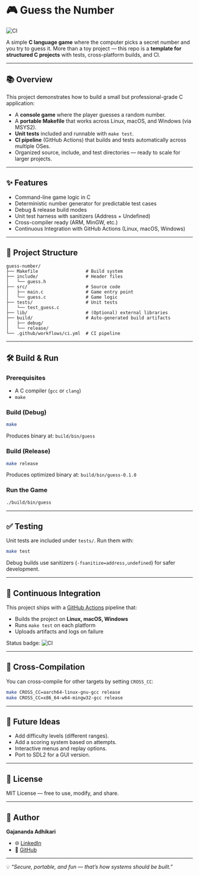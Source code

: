 # 🎮 Guess the Number

![CI](https://github.com/GajanandaAdhikari/guess-number/actions/workflows/ci.yml/badge.svg)

A simple **C language game** where the computer picks a secret number and you try to guess it.
More than a toy project — this repo is a **template for structured C projects** with tests, cross-platform builds, and CI.

---

## 📚 Overview

This project demonstrates how to build a small but professional-grade C application:

* A **console game** where the player guesses a random number.
* A **portable Makefile** that works across Linux, macOS, and Windows (via MSYS2).
* **Unit tests** included and runnable with `make test`.
* **CI pipeline** (GitHub Actions) that builds and tests automatically across multiple OSes.
* Organized source, include, and test directories — ready to scale for larger projects.

---

## ✨ Features

* Command-line game logic in C
* Deterministic number generator for predictable test cases
* Debug & release build modes
* Unit test harness with sanitizers (Address + Undefined)
* Cross-compiler ready (ARM, MinGW, etc.)
* Continuous Integration with GitHub Actions (Linux, macOS, Windows)

---

## 📂 Project Structure

```
guess-number/
├── Makefile                  # Build system
├── include/                  # Header files
│   └── guess.h
├── src/                      # Source code
│   ├── main.c                # Game entry point
│   └── guess.c               # Game logic
├── tests/                    # Unit tests
│   └── test_guess.c
├── lib/                      # (Optional) external libraries
├── build/                    # Auto-generated build artifacts
│   ├── debug/
│   └── release/
└── .github/workflows/ci.yml  # CI pipeline
```

---

## 🛠️ Build & Run

### Prerequisites

* A C compiler (`gcc` or `clang`)
* `make`

### Build (Debug)

```bash
make
```

Produces binary at: `build/bin/guess`

### Build (Release)

```bash
make release
```

Produces optimized binary at: `build/bin/guess-0.1.0`

### Run the Game

```bash
./build/bin/guess
```

---

## ✅ Testing

Unit tests are included under `tests/`.
Run them with:

```bash
make test
```

Debug builds use sanitizers (`-fsanitize=address,undefined`) for safer development.

---

## 🔄 Continuous Integration

This project ships with a [GitHub Actions](.github/workflows/ci.yml) pipeline that:

* Builds the project on **Linux, macOS, Windows**
* Runs `make test` on each platform
* Uploads artifacts and logs on failure

Status badge:
![CI](https://github.com/GajanandaAdhikari/guess-number/actions/workflows/ci.yml/badge.svg)

---

## 🚀 Cross-Compilation

You can cross-compile for other targets by setting `CROSS_CC`:

```bash
make CROSS_CC=aarch64-linux-gnu-gcc release
make CROSS_CC=x86_64-w64-mingw32-gcc release
```

---

## 🌱 Future Ideas

* Add difficulty levels (different ranges).
* Add a scoring system based on attempts.
* Interactive menus and replay options.
* Port to SDL2 for a GUI version.

---

## 📜 License

MIT License — free to use, modify, and share.

---

## 👤 Author

**Gajananda Adhikari**

* 🌐 [LinkedIn](https://www.linkedin.com/in/gazananda)
* 🐙 [GitHub](https://github.com/GajanandaAdhikari)

---

💡 *“Secure, portable, and fun — that’s how systems should be built.”*

